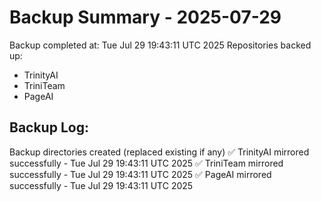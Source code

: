 # Backup Summary - 2025-07-29

Backup completed at: Tue Jul 29 19:43:11 UTC 2025
Repositories backed up:
- TrinityAI
- TriniTeam
- PageAI

## Backup Log:
Backup directories created (replaced existing if any)
✅ TrinityAI mirrored successfully - Tue Jul 29 19:43:11 UTC 2025
✅ TriniTeam mirrored successfully - Tue Jul 29 19:43:11 UTC 2025
✅ PageAI mirrored successfully - Tue Jul 29 19:43:11 UTC 2025
